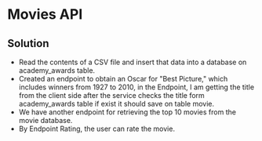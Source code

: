 # Movies API


## Solution

* Read the contents of a CSV file and insert that data into a database on academy_awards table.
* Created an endpoint to obtain an Oscar for "Best Picture," which includes winners from 1927 to 2010,
  in the Endpoint, I am getting the title from the client side after the service checks the title form academy_awards table if exist it should save on table movie.
* We have another endpoint for retrieving the top 10 movies from the movie database. 
* By Endpoint Rating, the user can rate the movie.

